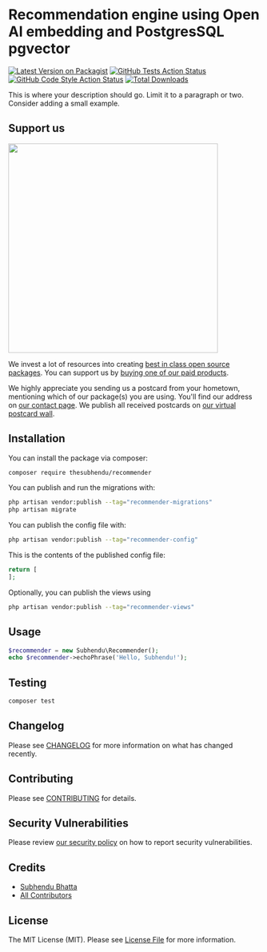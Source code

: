 # Recommendation engine using Open AI embedding and PostgresSQL pgvector

[![Latest Version on Packagist](https://img.shields.io/packagist/v/thesubhendu/recommender.svg?style=flat-square)](https://packagist.org/packages/thesubhendu/recommender)
[![GitHub Tests Action Status](https://img.shields.io/github/actions/workflow/status/thesubhendu/recommender/run-tests.yml?branch=main&label=tests&style=flat-square)](https://github.com/thesubhendu/recommender/actions?query=workflow%3Arun-tests+branch%3Amain)
[![GitHub Code Style Action Status](https://img.shields.io/github/actions/workflow/status/thesubhendu/recommender/fix-php-code-style-issues.yml?branch=main&label=code%20style&style=flat-square)](https://github.com/thesubhendu/recommender/actions?query=workflow%3A"Fix+PHP+code+style+issues"+branch%3Amain)
[![Total Downloads](https://img.shields.io/packagist/dt/thesubhendu/recommender.svg?style=flat-square)](https://packagist.org/packages/thesubhendu/recommender)

This is where your description should go. Limit it to a paragraph or two. Consider adding a small example.

## Support us

[<img src="https://github-ads.s3.eu-central-1.amazonaws.com/recommender.jpg?t=1" width="419px" />](https://spatie.be/github-ad-click/recommender)

We invest a lot of resources into creating [best in class open source packages](https://spatie.be/open-source). You can support us by [buying one of our paid products](https://spatie.be/open-source/support-us).

We highly appreciate you sending us a postcard from your hometown, mentioning which of our package(s) you are using. You'll find our address on [our contact page](https://spatie.be/about-us). We publish all received postcards on [our virtual postcard wall](https://spatie.be/open-source/postcards).

## Installation

You can install the package via composer:

```bash
composer require thesubhendu/recommender
```

You can publish and run the migrations with:

```bash
php artisan vendor:publish --tag="recommender-migrations"
php artisan migrate
```

You can publish the config file with:

```bash
php artisan vendor:publish --tag="recommender-config"
```

This is the contents of the published config file:

```php
return [
];
```

Optionally, you can publish the views using

```bash
php artisan vendor:publish --tag="recommender-views"
```

## Usage

```php
$recommender = new Subhendu\Recommender();
echo $recommender->echoPhrase('Hello, Subhendu!');
```

## Testing

```bash
composer test
```

## Changelog

Please see [CHANGELOG](CHANGELOG.md) for more information on what has changed recently.

## Contributing

Please see [CONTRIBUTING](CONTRIBUTING.md) for details.

## Security Vulnerabilities

Please review [our security policy](../../security/policy) on how to report security vulnerabilities.

## Credits

- [Subhendu Bhatta](https://github.com/thesubhendu)
- [All Contributors](../../contributors)

## License

The MIT License (MIT). Please see [License File](LICENSE.md) for more information.
